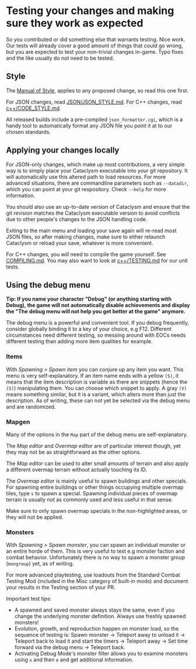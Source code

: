 # Testing your changes and making sure they work as expected

So you contributed or did something else that warrants testing. Nice work.
Our tests will already cover a good amount of things that could go wrong,
but you are expected to test your non-trivial changes in-game.
Typo fixes and the like usually do not need to be tested.

## Style

The [Manual of Style](MANUAL_OF_STYLE.md), applies to any proposed change,
so read this one first.

For JSON changes, read [JSON/JSON_STYLE.md](JSON/JSON_STYLE.md).
For C++ changes, read [c++/CODE_STYLE.md](c++/CODE_STYLE.md).

All released builds include a pre-compiled `json_formatter.cgi`, which
is a handy tool to automatically format any JSON file you point it at
to our chosen standards.

## Applying your changes locally

For JSON-only changes, which make up most contributions, a very simple
way is to simply place your Cataclysm executable into your
git repository.
It will automatically use this altered path to load resources.
For more advanced situations, there are commandline parameters such as
`--datadir`, which you can point at your git respository.
Check `--help` for more information.

You should also use an up-to-date version of Cataclysm and ensure that
the git revision matches the Cataclysm executable version to avoid
conflicts due to other people's changes to the JSON handling code.

Exiting to the main menu and loading your save again will re-read most
JSON files, so after making changes, make sure to either relaunch
Cataclysm or reload your save, whatever is more convenient.

For C++ changes, you will need to compile the game yourself.
See [COMPILING.md](c++/COMPILING.md).
You may also want to look at [c++/TESTING.md](c++/TESTING.md) for our unit
tests.

## Using the debug menu

**Tip: If you name your character "Debug" (or anything starting with Debug),
the game will not automatically disable achievements and display the
"The debug menu will not help you get better at the game" anymore.**

The debug menu is a powerful and convenient tool. If you debug frequently,
consider globally binding it to a key of your choice, e.g F12.
Different circumstances need different testing, so messing around with EOCs
needs different testing than adding more item qualities for example.

### Items

With *Spawning > Spawn item* you can conjure up any item you want.
This menu is very self-explanatory. If an item name ends with a yellow
`(S)`, it means that the item description is variable as there are snippets
(hence the `(S)`) manipulating them. You can choose which snippet to apply.
A gray `(V)` means something similar, but it is a variant, which alters
more than just the description. As of writing, these can not yet be
selected via the debug menu and are randomized.

### Mapgen

Many of the options in the `Map` part of the debug menu are self-explanatory.

The *Map editor* and *Overmap editor* are of particular interest though, yet
they may not be as straightforward as the other options.

The *Map editor* can be used to alter small amounts of terrain and also
apply a different overmap terrain without actually touching its ID.

The *Overmap editor* is mainly useful to spawn buildings and other specials.
For spawning entire buildings or other things occupying multiple overmap
tiles, type `s` to spawn a special. Spawning individual pieces of overmap
terrain is usually not as commonly used and less useful in that sense.

Make sure to only spawn overmap specials in the non-highlighted areas, or
they will not be applied.

### Monsters

With *Spawning > Spawn monster*, you can spawn an individual monster
or an entire horde of them.
This is very useful to test e.g monster faction and combat behavior.
Unfortunately there is no way to spawn a monster group (`mongroup`)
yet, as of writing.

For more advanced playtesting, use loadouts from the Standard Combat
Testing Mod (included in the Misc category of built-in mods) and document
your results in the Testing section of your PR.

Important test tips:
 - A spawned and saved monster always stays the same, even if you change the underlying monster definition.  Always use freshly spawned monsters!
 - Evolution, growth, and reproduction happen on monster load, so the sequence of testing is: Spawn monster -> Teleport away to unload it -> Teleport back to load it and start the timers -> Teleport away -> Set time forward via the debug menu -> Teleport back.
 - Activating Debug Mode's monster filter allows you to examine monsters using `x` and then `e` and get additional information.
